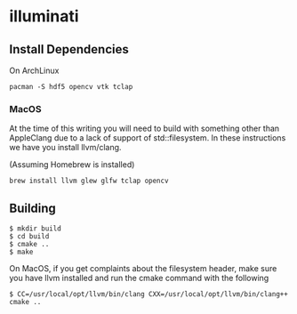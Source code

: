 # illuminati

## Install Dependencies

On ArchLinux

```
pacman -S hdf5 opencv vtk tclap
```

### MacOS

At the time of this writing you will need to build with something other than AppleClang due to a lack of support of std::filesystem. In these instructions we have you install llvm/clang.

(Assuming Homebrew is installed)

```
brew install llvm glew glfw tclap opencv
```

## Building

```
$ mkdir build
$ cd build
$ cmake ..
$ make
```

On MacOS, if you get complaints about the filesystem header, make sure you have llvm installed and run the cmake command with the following

```
$ CC=/usr/local/opt/llvm/bin/clang CXX=/usr/local/opt/llvm/bin/clang++ cmake ..
```
